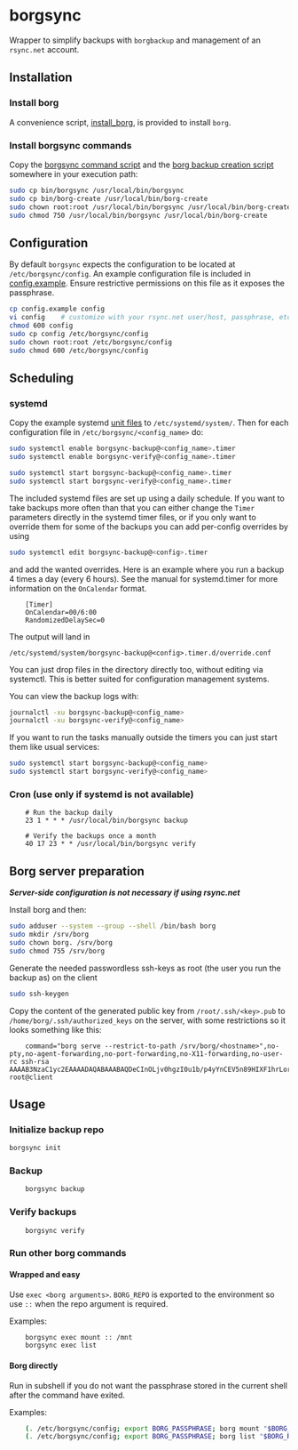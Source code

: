# borgsync

Wrapper to simplify backups with `borgbackup` and management of an `rsync.net` account.

## Installation

### Install borg

A convenience script, [install_borg](install_borg), is provided to install `borg`.

### Install borgsync commands

Copy the [borgsync command script](bin/borgsync) and
the [borg backup creation script](bin/borg-create)
somewhere in your execution path:

```bash
sudo cp bin/borgsync /usr/local/bin/borgsync
sudo cp bin/borg-create /usr/local/bin/borg-create
sudo chown root:root /usr/local/bin/borgsync /usr/local/bin/borg-create
sudo chmod 750 /usr/local/bin/borgsync /usr/local/bin/borg-create
```

## Configuration

By default `borgsync` expects the configuration to be located at `/etc/borgsync/config`.
An example configuration file is included in [config.example](config.example).
Ensure restrictive permissions on this file as it exposes the passphrase.

```bash
cp config.example config
vi config    # customize with your rsync.net user/host, passphrase, etc
chmod 600 config
sudo cp config /etc/borgsync/config
sudo chown root:root /etc/borgsync/config
sudo chmod 600 /etc/borgsync/config
```

## Scheduling
### systemd

Copy the example systemd [unit files](systemd/) to `/etc/systemd/system/`. Then for each
configuration file in `/etc/borgsync/<config_name>` do:

```bash
sudo systemctl enable borgsync-backup@<config_name>.timer
sudo systemctl enable borgsync-verify@<config_name>.timer

sudo systemctl start borgsync-backup@<config_name>.timer
sudo systemctl start borgsync-verify@<config_name>.timer
```

The included systemd files are set up using a daily schedule. If you want to
take backups more often than that you can either change the `Timer` parameters
directly in the systemd timer files, or if you only want to override them for
some of the backups you can add per-config overrides by using

```bash
sudo systemctl edit borgsync-backup@<config>.timer
```

and add the wanted overrides. Here is an example where you run a backup 4 times
a day (every 6 hours). See the manual for systemd.timer for more information on
the `OnCalendar` format.

```
    [Timer]
    OnCalendar=00/6:00
    RandomizedDelaySec=0
```

The output will land in

```
/etc/systemd/system/borgsync-backup@<config>.timer.d/override.conf
```

You can just drop files in the directory directly too, without editing via
systemctl. This is better suited for configuration management systems.

You can view the backup logs with:

```bash
journalctl -xu borgsync-backup@<config_name>
journalctl -xu borgsync-verify@<config_name>
```

If you want to run the tasks manually outside the timers you can just start them like usual
services:

```bash
sudo systemctl start borgsync-backup@<config_name>
sudo systemctl start borgsync-verify@<config_name>
```

### Cron (use only if systemd is not available)

```
    # Run the backup daily
    23 1 * * * /usr/local/bin/borgsync backup

    # Verify the backups once a month
    40 17 23 * * /usr/local/bin/borgsync verify
```

## Borg server preparation

***Server-side configuration is not necessary if using rsync.net***

Install borg and then:

```bash
sudo adduser --system --group --shell /bin/bash borg
sudo mkdir /srv/borg
sudo chown borg. /srv/borg
sudo chmod 755 /srv/borg
```

Generate the needed passwordless ssh-keys as root (the user you run the backup as) on the client

```bash
sudo ssh-keygen
```

Copy the content of the generated public key from `/root/.ssh/<key>.pub` to `/home/borg/.ssh/authorized_keys` on the server, with
some restrictions so it looks something like this:

```
    command="borg serve --restrict-to-path /srv/borg/<hostname>",no-pty,no-agent-forwarding,no-port-forwarding,no-X11-forwarding,no-user-rc ssh-rsa AAAAB3NzaC1yc2EAAAADAQABAAABAQDeCInOLjv0hgzI0u1b/p4yYnCEV5n89HIXF1hrLor+ZQ7lSUii21tpn47Aw8RJJAjfDCwCdQ27MXjpzNelBf4KrlAiN1K3FcnGGIiE3XFNoj4LW7oAjzjFgOKC/ea/hXaCI6E8M/Pn5+MhdNN1ZsWNm/9Zp0+jza+l74DQgOE33XhSBjckUchqtBci7BqoCejy2lVvboFA231mSEpPValcKmG2qaNphAkCgAPjtDOx3V6DGQ8e7jfA2McQYxfju6HlpWPUx/li6VJhRa5huczfJ3J/sdfu123s/lgTW4rG5QNng1vt1FOIZ/TkaEsPt2wzD2Qxdwo70qVts3hrd+r root@client
```

## Usage
### Initialize backup repo

```bash
borgsync init
```

### Backup

```bash
    borgsync backup
```

### Verify backups

```bash
    borgsync verify
```

### Run other borg commands
#### Wrapped and easy

Use `exec <borg arguments>`. `BORG_REPO` is exported to the environment so use `::` when the repo
argument is required.

Examples:

```bash
    borgsync exec mount :: /mnt
    borgsync exec list
```

#### Borg directly

Run in subshell if you do not want the passphrase stored in the current shell after the command have exited.

Examples:

```bash
    (. /etc/borgsync/config; export BORG_PASSPHRASE; borg mount "$BORG_REPO" /mnt)
    (. /etc/borgsync/config; export BORG_PASSPHRASE; borg list "$BORG_REPO")
```
